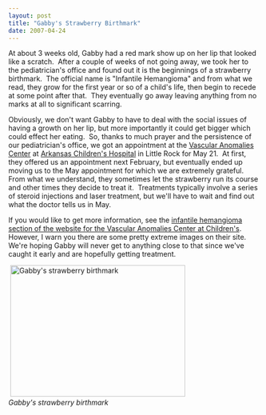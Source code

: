 ```yaml
---
layout: post
title: "Gabby's Strawberry Birthmark"
date: 2007-04-24
---
```


<p>At about 3 weeks old, Gabby had a red mark show up on her lip that looked like a scratch.  After a couple of weeks of not going away, we took her to the pediatrician's office and found out it is the beginnings of a strawberry birthmark.  The official name is "Infantile Hemangioma" and from what we read, they grow for the first year or so of a child's life, then begin to recede at some point after that.  They eventually go away leaving anything from no marks at all to significant scarring.</p>
<p>Obviously, we don't want Gabby to have to deal with the social issues of having a growth on her lip, but more importantly it could get bigger which could effect her eating.  So, thanks to much prayer and the persistence of our pediatrician's office, we got an appointment at the <a href="http://www.birthmarks.org/index.asp" target="_blank">Vascular Anomalies Center</a> at <a href="http://www.archildrens.org/" target="_blank">Arkansas Children's Hospital</a> in Little Rock for May 21.  At first, they offered us an appointment next February, but eventually ended up moving us to the May appointment for which we are extremely grateful.  From what we understand, they sometimes let the strawberry run its course and other times they decide to treat it.  Treatments typically involve a series of steroid injections and laser treatment, but we'll have to wait and find out what the doctor tells us in May.</p>
<p>If you would like to get more information, see the <a href="http://www.birthmarks.org/info.asp#hemangiomas" target="_blank">infantile hemangioma section of the website for the Vascular Anomalies Center at Children's</a>.  However, I warn you there are some pretty extreme images on their site.  We're hoping Gabby will never get to anything close to that since we've caught it early and are hopefully getting treatment.</p>
<p> <img height="263" alt="Gabby's strawberry birthmark" src="http://www.thepaladinos.com/Portals/thepaladinos/Blog/Files/1/26/P1000559 (Custom).JPG" width="350"/><br/>
<em>Gabby's strawberry birthmark</em></p>
